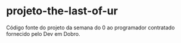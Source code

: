 # projeto-the-last-of-ur
Código fonte do projeto da semana do 0 ao programador contratado fornecido pelo Dev em Dobro.
